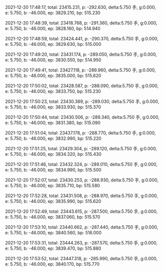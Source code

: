 2021-12-20 17:48:17, total: 23415.231, p: -292.630, delta:5.750 手, g:0.000, e: 5.750, b: -46.000, ep: 3829.210, bp: 515.230

2021-12-20 17:48:39, total: 23418.768, p: -291.360, delta:5.750 手, g:0.000, e: 5.750, b: -46.000, ep: 3828.160, bp: 514.940

2021-12-20 17:48:59, total: 23424.441, p: -290.370, delta:5.750 手, g:0.000, e: 5.750, b: -46.000, ep: 3829.630, bp: 515.000

2021-12-20 17:49:20, total: 23431.174, p: -289.050, delta:5.750 手, g:0.000, e: 5.750, b: -46.000, ep: 3830.550, bp: 514.950

2021-12-20 17:49:41, total: 23427.118, p: -289.960, delta:5.750 手, g:0.000, e: 5.750, b: -46.000, ep: 3835.000, bp: 515.620

2021-12-20 17:50:02, total: 23428.587, p: -288.090, delta:5.750 手, g:0.000, e: 5.750, b: -46.000, ep: 3833.750, bp: 515.230

2021-12-20 17:50:23, total: 23430.389, p: -289.030, delta:5.750 手, g:0.000, e: 5.750, b: -46.000, ep: 3833.930, bp: 515.370

2021-12-20 17:50:44, total: 23430.506, p: -289.340, delta:5.750 手, g:0.000, e: 5.750, b: -46.000, ep: 3831.380, bp: 515.090

2021-12-20 17:51:04, total: 23437.178, p: -288.770, delta:5.750 手, g:0.000, e: 5.750, b: -46.000, ep: 3832.990, bp: 515.220

2021-12-20 17:51:25, total: 23429.304, p: -289.120, delta:5.750 手, g:0.000, e: 5.750, b: -46.000, ep: 3834.320, bp: 515.430

2021-12-20 17:51:46, total: 23432.324, p: -289.010, delta:5.750 手, g:0.000, e: 5.750, b: -46.000, ep: 3834.990, bp: 515.500

2021-12-20 17:52:07, total: 23430.253, p: -288.930, delta:5.750 手, g:0.000, e: 5.750, b: -46.000, ep: 3835.710, bp: 515.580

2021-12-20 17:52:28, total: 23431.508, p: -288.970, delta:5.750 手, g:0.000, e: 5.750, b: -46.000, ep: 3835.990, bp: 515.620

2021-12-20 17:52:49, total: 23443.615, p: -287.500, delta:5.750 手, g:0.000, e: 5.750, b: -46.000, ep: 3837.060, bp: 515.570

2021-12-20 17:53:10, total: 23440.662, p: -287.440, delta:5.750 手, g:0.000, e: 5.750, b: -46.000, ep: 3840.560, bp: 516.000

2021-12-20 17:53:31, total: 23444.263, p: -287.570, delta:5.750 手, g:0.000, e: 5.750, b: -46.000, ep: 3839.470, bp: 515.880

2021-12-20 17:53:52, total: 23447.318, p: -285.990, delta:5.750 手, g:0.000, e: 5.750, b: -46.000, ep: 3840.170, bp: 515.770